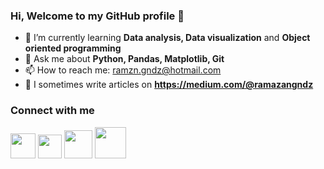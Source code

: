 ### Hi, Welcome to my GitHub profile 👋


- 🌱 I’m currently learning **Data analysis, Data visualization** and **Object oriented programming**
- 💬 Ask me about **Python, Pandas, Matplotlib, Git**
- 📫 How to reach me: ramzn.gndz@hotmail.com
- 📝 I sometimes write articles on **https://medium.com/@ramazangndz**

### Connect with me

[<img src="https://raw.githubusercontent.com/omidnikrah/github-readme-medium/master/medium.png" width="40"/>](https://github.com/adam-p/markdown-here/wiki/Markdown-Cheatsheet)
[<img src="https://play-lh.googleusercontent.com/kMofEFLjobZy_bCuaiDogzBcUT-dz3BBbOrIEjJ-hqOabjK8ieuevGe6wlTD15QzOqw" width="38"/>](https://www.linkedin.com/in/ramazan-gunduz/)
[<img src="https://upload.wikimedia.org/wikipedia/commons/6/65/HackerRank_logo.png" width="45"/>](https://www.hackerrank.com/ramzn_gndz)
[<img src="https://media-exp1.licdn.com/dms/image/C4D0BAQG1AL6eXKd-_Q/company-logo_200_200/0/1613159962451?e=1651708800&v=beta&t=T5hJbCVViV5MgBUTymMsFWfx4k4tulpEpZlPjDRn9Ao" width="50"/>](https://app.patika.dev/RamazanGunduz)


